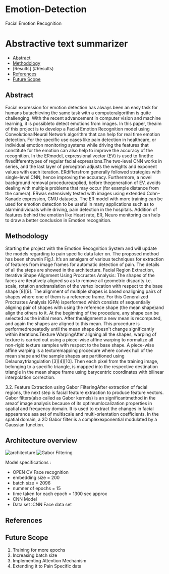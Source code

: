 # Emotion-Detection
Facial Emotion Recognition
# Abstractive text summarizer
- [ Abstract ](#Abstract )
- [Methodology](#Architecture-overview)
- [Results] (#Results)
- [References](#References)
- [Future Scope](#Future-Scope)


## Abstract ##
Facial  expression  for  emotion  detection  has  always  been  an  easy  task  for humans  butachieving  the  same  task  with  a  computeralgorithm  is  quite  challenging.  With  the  recent advancement  in  computer  vision  and  machine  learning,  it is  possibleto  detect  emotions from images. In this paper, theaim of this project is to develop a Facial Emotion Recognition model  using  ConvolutionalNeural  Network  algorithm  that  can  help  for  real  time  emotion detection. For the specific use cases like pain detection in healthcare, or individual emotion monitoring systems while driving the features that constitute for the emotion can also help to improve the accuracy of the recognition. In the ERmodel, expressional vector (EV) is used to findthe fivedifferenttypes of regular facial expressions.The two-level CNN works in  series,  and  the  last  layer  of  perceptron  adjusts  the  weights  and  exponent  values  with each iteration. ERdiffersfrom generally followed strategies with single-level CNN, hence improving  the  accuracy.  Furthermore,  a  novel  background  removal  procedureapplied, before  thegeneration  of  EV,  avoids  dealing  with  multiple  problems  that  may  occur  (for example  distance  from  the  camera).   ERwas  extensively  tested  with  images  using extended Cohn–Kanade expression, CMU datasets. The ER model with more training can be used for emotion detection to be useful in many applications such as to alarmindividuals while driving, pain detection in the hospitals. Addition of features behind the emotion like Heart  rate,  ER,  Neuro  monitoring  can  help  to  draw  a  better  conclusion  in  Emotion recognition.

## Methodology ##

Starting the project with the Emotion Recognition System and will update the models regarding to pain specific data later on. The  proposed  method  has  been  shownin Fig.1. It’s an amalgam of various techniques for extraction  of  features  from  image  frames  for  automatic  detection  of  pain.  The  details  of  all  the steps are showed in the architecture. Facial Region Extraction, Iterative Shape Alignment Using Procrustes Analysis: The shapes of the faces are iteratively aligned so as to remove all geometric disparity i.e. scale, rotation andtranslation of the vertex location with respect to the base shape [8][9]. The alignment of multiple shapes is based onaligning pairs of shapes where one of them is a reference frame. For  this  Generalized  Procrustes  Analysis  (GPA)  isperformed  which  consists  of  sequentially aligning pair of shapes with using the reference shape (the mean shape)and align the others to it.  At the  beginning  of  the  procedure,  any  shape can  be  selected  as the  initial  mean.  After thealignment  a  new  mean  is  recomputed,  and  again  the  shapes  are  aligned  to  this  mean.  This procedure  is  performedrepeatedly  until  the  mean  shape  doesn't  change  significantly  within iterations.Texture WarpingAfter aligning all the shapes, warping of texture is carried out using a piece-wise affine warping to normalize all non-rigid texture samples with respect to the base shape. A piece-wise affine warping is a texturemapping procedure where convex hull of the mean shape and the sample shapes are partitioned using Delaunaytriangulation [3][4][10]. Then each pixel from the training image, belonging to a specific triangle, is mapped into the respective destination triangle in the mean shape frame using barycentric coordinates with bilinear interpolation correction. 

3.2. Feature Extraction using Gabor FilteringAfter  extraction  of  facial  regions,  the  next  step  is  facial  feature  extraction  to  produce  feature vectors. Gabor filters(also called as Gabor kernels) is an significantmethod in the areaof image 
analysis because of its optimumlocalization properties in spatial and frequency domain. It is used to  extract  the  changes  in  facial  appearance  asa  set  of  multiscale  and  multi-orientation coefficients.  In  the  spatial  domain,  a  2D  Gabor  filter  is  a  complexexponential  modulated  by  a Gaussian function.

## Architecture overview ##
![architecture ](https://user-images.githubusercontent.com/18707601/103633042-2c3b7880-4f13-11eb-829b-57799db9310c.png)
![Gabor Filtering](https://user-images.githubusercontent.com/18707601/103633042-2c3b7880-4f13-11eb-829b-57799db9310c.png)

 Model specifications :

- OPEN CV Face recognition
- embedding size = 200                         
- batch size  = 2096
- numner of epochs = 15
- time taken for each epoch = 1300 sec approx
- CNN Model 
- Data set :CNN Face data set

## References ##

## Future Scope ##
1. Training for more epochs 
2. Increasing batch size
3. Implementing Attention Mechanism
4. Extending it to Pain Specific data
